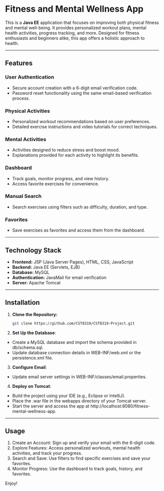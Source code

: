 # Fitness and Mental Wellness App

This is a **Java EE** application that focuses on improving both physical fitness and mental well-being. It provides personalized workout plans, mental health activities, progress tracking, and more. Designed for fitness enthusiasts and beginners alike, this app offers a holistic approach to health.

---

## Features

### User Authentication  
- Secure account creation with a 6-digit email verification code.  
- Password reset functionality using the same email-based verification process.

### Physical Activities  
- Personalized workout recommendations based on user preferences.  
- Detailed exercise instructions and video tutorials for correct techniques.

### Mental Activities  
- Activities designed to reduce stress and boost mood.  
- Explanations provided for each activity to highlight its benefits.

### Dashboard  
- Track goals, monitor progress, and view history.  
- Access favorite exercises for convenience.

### Manual Search  
- Search exercises using filters such as difficulty, duration, and type.  

### Favorites  
- Save exercises as favorites and access them from the dashboard.

---

## Technology Stack

- **Frontend:** JSP (Java Server Pages), HTML, CSS, JavaScript  
- **Backend:** Java EE (Servlets, EJB)  
- **Database:** MySQL  
- **Authentication:** JavaMail for email verification  
- **Server:** Apache Tomcat  

---

## Installation

1. **Clone the Repository:**  
   ```bash
   git clone https://github.com/CST8319/CST8319-Project.git

2. **Set Up the Database**:
- Create a MySQL database and import the schema provided in db/schema.sql.
- Update database connection details in WEB-INF/web.xml or the persistence.xml file.

3. **Configure Email**:
- Update email server settings in WEB-INF/classes/email.properties.

4. **Deploy on Tomcat**:
- Build the project using your IDE (e.g., Eclipse or IntelliJ).
- Place the .war file in the webapps directory of your Tomcat server.
- Start the server and access the app at http://localhost:8080/fitness-mental-wellness-app.

---

## Usage
1. Create an Account: Sign up and verify your email with the 6-digit code.
2. Explore Features: Access personalized workouts, mental health activities, and track your progress.
3. Search and Save: Use filters to find specific exercises and save your favorites.
4. Monitor Progress: Use the dashboard to track goals, history, and favorites.

Enjoy!

